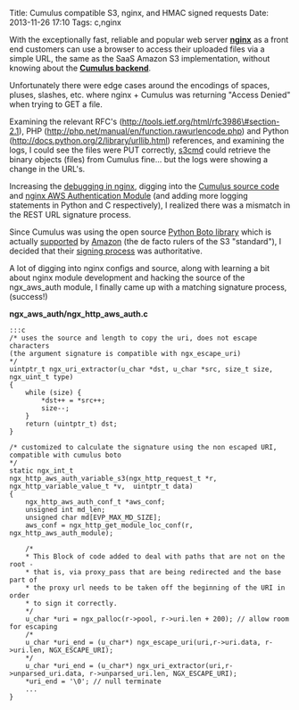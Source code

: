 Title: Cumulus compatible S3, nginx, and HMAC signed requests
Date: 2013-11-26 17:10
Tags: c,nginx

With the exceptionally fast, reliable and popular web server **[nginx](http://nginx.org/)** as a front end customers can use a browser to access their uploaded files via a simple URL, the same as the SaaS Amazon S3 implementation, without knowing about the **[Cumulus backend](http://www.nimbusproject.org/doc/nimbus/faq/#what-is-cumulus)**.

Unfortunately there were edge cases around the encodings of spaces, pluses, slashes, etc. where nginx + Cumulus was returning "Access Denied" when trying to GET a file.

Examining the relevant RFC's (<http://tools.ietf.org/html/rfc3986\#section-2.1>), PHP
(<http://php.net/manual/en/function.rawurlencode.php>) and Python  ﻿(<http://docs.python.org/2/library/urllib.html>) references, and examining the logs, I could see the files were PUT correctly, [s3cmd](http://s3tools.org/s3cmd) could retrieve the  binary objects (files) from Cumulus fine... but the logs were showing a change in the URL's.

Increasing the [debugging in nginx](http://nginx.org/en/docs/debugging_log.html), digging into the [Cumulus source
code](https://github.com/nimbusproject/nimbus/tree/master/cumulus) and [nginx AWS Authentication Module](https://github.com/anomalizer/ngx_aws_auth) (and adding more logging statements in  Python and C respectively), I realized there was a mismatch in the REST URL signature process.

Since Cumulus was using the open source [Python Boto library](http://docs.pythonboto.org/en/latest/) which is actually [supported](https://github.com/boto/boto/graphs/contributors) by [Amazon](http://aws.amazon.com/sdkforpython) (the de facto rulers of the S3 "standard"), I decided that their [signing process](http://docs.aws.amazon.com/AmazonS3/latest/dev/RESTAuthentication.html) was authoritative.

A lot of digging into nginx configs and source, along with learning a bit about nginx module development and hacking the source of the ngx_aws_auth module, I finally came up with a matching signature process, (success!)



**ngx\_aws\_auth/ngx\_http\_aws\_auth.c**  

    :::c    
    /* uses the source and length to copy the uri, does not escape characters
    (the argument signature is compatible with ngx_escape_uri)
    */
    uintptr_t ngx_uri_extractor(u_char *dst, u_char *src, size_t size, ngx_uint_t type)
    {
        while (size) {
            *dst++ = *src++;
            size--;
        }
        return (uintptr_t) dst;
    }
    
    /* customized to calculate the signature using the non escaped URI, compatible with cumulus boto
    */
    static ngx_int_t
    ngx_http_aws_auth_variable_s3(ngx_http_request_t *r, ngx_http_variable_value_t *v,  uintptr_t data)
    {
        ngx_http_aws_auth_conf_t *aws_conf;
        unsigned int md_len;
        unsigned char md[EVP_MAX_MD_SIZE];
        aws_conf = ngx_http_get_module_loc_conf(r, ngx_http_aws_auth_module);
        
        /*
        * This Block of code added to deal with paths that are not on the root -
        * that is, via proxy_pass that are being redirected and the base part of
        * the proxy url needs to be taken off the beginning of the URI in order
        * to sign it correctly.
        */
        u_char *uri = ngx_palloc(r->pool, r->uri.len + 200); // allow room for escaping
        /*
        u_char *uri_end = (u_char*) ngx_escape_uri(uri,r->uri.data, r->uri.len, NGX_ESCAPE_URI);
        */
        u_char *uri_end = (u_char*) ngx_uri_extractor(uri,r->unparsed_uri.data, r->unparsed_uri.len, NGX_ESCAPE_URI);
        *uri_end = '\0'; // null terminate
        ...
    }

